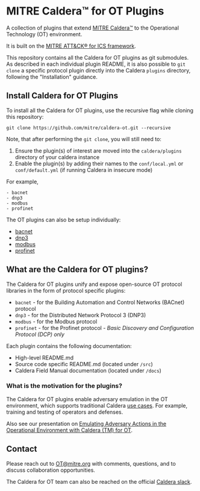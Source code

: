 # MITRE Caldera™ for OT Plugins

A collection of plugins that extend [MITRE Caldera™](https://github.com/mitre/caldera) to the Operational Technology (OT) environment.

It is built on the [MITRE ATT&CK® for ICS framework](https://attack.mitre.org/matrices/ics/).

This repository contains all the Caldera for OT plugins as git submodules. As described in each individual plugin README, it is also possible to `git clone` a specific protocol plugin directly into the Caldera `plugins` directory, following the "Installation" guidance.

## Install Caldera for OT Plugins

To install all the Caldera for OT plugins, use the recursive flag while cloning this repository:

`git clone https://github.com/mitre/caldera-ot.git --recursive`

Note, that after performing the `git clone`, you will still need to:

1. Ensure the plugin(s) of interest are moved into the `caldera/plugins` directory of your caldera instance
2. Enable the plugin(s) by adding their names to the `conf/local.yml` or `conf/default.yml` (if running Caldera in insecure mode)

For example, 
```
- bacnet
- dnp3
- modbus
- profinet
```

The OT plugins can also be setup individually:
* [bacnet](https://github.com/mitre/bacnet#readme)
* [dnp3](https://github.com/mitre/dnp3#readme)
* [modbus](https://github.com/mitre/modbus#readme)
* [profinet](https://github.com/mitre/profinet#readme)


## What are the Caldera for OT plugins?

The Caldera for OT plugins unify and expose open-source OT protocol libraries in the form of protocol specific plugins:
* `bacnet` - for the Building Automation and Control Networks (BACnet) protocol
* `dnp3` - for the Distributed Network Protocol 3 (DNP3)
* `modbus` - for the Modbus protocol
* `profinet` - for the Profinet protocol - *Basic Discovery and Configuration Protocol (DCP) only*

Each plugin contains the following documentation:
* High-level README.md
* Source code specific README.md (located under `/src`)
* Caldera Field Manual documentation (located under `/docs`)

### What is the motivation for the plugins?

The Caldera for OT plugins enable adversary emulation in the OT environment, which supports traditional Caldera [use cases](https://caldera.mitre.org/). For example, training and testing of operators and defenses.

Also see our presentation on [Emulating Adversary Actions in the Operational Environment with Caldera (TM) for OT](https://speakerdeck.com/bjeffries/emulating-adversary-actions-in-the-operational-environment-with-caldera-for-ot).

## Contact

Please reach out to OT@mitre.org with comments, questions, and to discuss collaboration opportunities.

The Caldera for OT team can also be reached on the official [Caldera slack](https://join.slack.com/t/mitre-caldera/shared_invite/zt-rvngjjpw-OQHAqpUT87DcyClTosF8dQ).